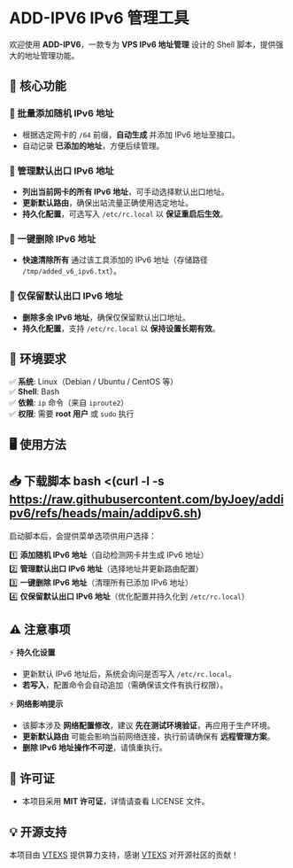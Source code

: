 # ADD-IPV6 IPv6 管理工具

欢迎使用 **ADD-IPV6**，一款专为 **VPS IPv6 地址管理** 设计的 Shell 脚本，提供强大的地址管理功能。

## 🚀 核心功能

### 🔹 批量添加随机 IPv6 地址
- 根据选定网卡的 `/64` 前缀，**自动生成** 并添加 IPv6 地址至接口。
- 自动记录 **已添加的地址**，方便后续管理。

### 🔹 管理默认出口 IPv6 地址
- **列出当前网卡的所有 IPv6 地址**，可手动选择默认出口地址。
- **更新默认路由**，确保出站流量正确使用选定地址。
- **持久化配置**，可选写入 `/etc/rc.local` 以 **保证重启后生效**。

### 🔹 一键删除 IPv6 地址
- **快速清除所有** 通过该工具添加的 IPv6 地址（存储路径 `/tmp/added_v6_ipv6.txt`）。

### 🔹 仅保留默认出口 IPv6 地址
- **删除多余 IPv6 地址**，确保仅保留默认出口地址。
- **持久化配置**，支持 `/etc/rc.local` 以 **保持设置长期有效**。

## 📌 环境要求  
✅ **系统**: Linux（Debian / Ubuntu / CentOS 等）  
✅ **Shell**: Bash  
✅ **依赖**: `ip` 命令（来自 `iproute2`）  
✅ **权限**: 需要 **root 用户** 或 `sudo` 执行  

## 🖥 使用方法
## 📥 下载脚本 bash <(curl -l -s https://raw.githubusercontent.com/byJoey/addipv6/refs/heads/main/addipv6.sh)

启动脚本后，会提供菜单选项供用户选择：

1️⃣ **添加随机 IPv6 地址**（自动检测网卡并生成 IPv6 地址）  
2️⃣ **管理默认出口 IPv6 地址**（选择地址并更新路由配置）  
3️⃣ **一键删除 IPv6 地址**（清理所有已添加 IPv6 地址）  
4️⃣ **仅保留默认出口 IPv6 地址**（优化配置并持久化到 `/etc/rc.local`）  

## ⚠️ 注意事项  
⚡ **持久化设置**
- 更新默认 IPv6 地址后，系统会询问是否写入 `/etc/rc.local`。
- **若写入**，配置命令会自动追加（需确保该文件有执行权限）。

⚡ **网络影响提示**
- 该脚本涉及 **网络配置修改**，建议 **先在测试环境验证**，再应用于生产环境。
- **更新默认路由** 可能会影响当前网络连接，执行前请确保有 **远程管理方案**。
- **删除 IPv6 地址操作不可逆**，请慎重执行。

## 📜 许可证
- 本项目采用 **MIT 许可证**，详情请查看 LICENSE 文件。

## 💡 开源支持
本项目由 [VTEXS](https://www.vtexs.com) 提供算力支持，感谢 [VTEXS](https://www.vtexs.com) 对开源社区的贡献！
